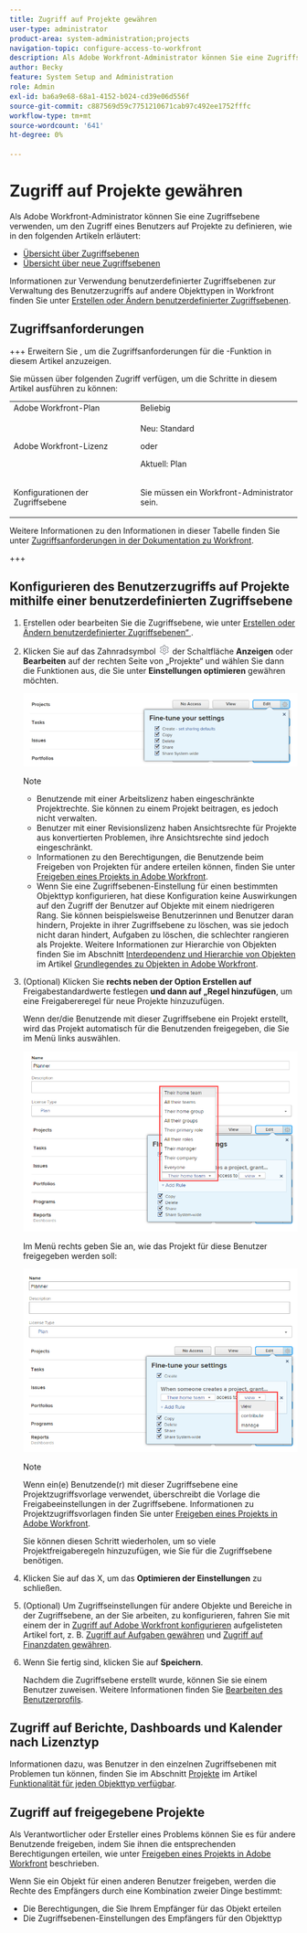 ```yaml
---
title: Zugriff auf Projekte gewähren
user-type: administrator
product-area: system-administration;projects
navigation-topic: configure-access-to-workfront
description: Als Adobe Workfront-Administrator können Sie eine Zugriffsebene verwenden, um den Zugriff eines Benutzers auf Projekte in Workfront zu definieren.
author: Becky
feature: System Setup and Administration
role: Admin
exl-id: ba6a9e68-68a1-4152-b024-cd39e06d556f
source-git-commit: c887569d59c7751210671cab97c492ee1752fffc
workflow-type: tm+mt
source-wordcount: '641'
ht-degree: 0%

---
```


# Zugriff auf Projekte gewähren

<!-- Audited: 12/2023 -->

Als Adobe Workfront-Administrator können Sie eine Zugriffsebene verwenden, um den Zugriff eines Benutzers auf Projekte zu definieren, wie in den folgenden Artikeln erläutert:
* [Übersicht über Zugriffsebenen](../../../administration-and-setup/add-users/access-levels-and-object-permissions/access-levels-overview.md)
* [Übersicht über neue Zugriffsebenen](/help/quicksilver/administration-and-setup/add-users/how-access-levels-work/access-level-overview.md)

Informationen zur Verwendung benutzerdefinierter Zugriffsebenen zur Verwaltung des Benutzerzugriffs auf andere Objekttypen in Workfront finden Sie unter [Erstellen oder Ändern benutzerdefinierter Zugriffsebenen](../../../administration-and-setup/add-users/configure-and-grant-access/create-modify-access-levels.md).

## Zugriffsanforderungen

+++ Erweitern Sie , um die Zugriffsanforderungen für die -Funktion in diesem Artikel anzuzeigen.

Sie müssen über folgenden Zugriff verfügen, um die Schritte in diesem Artikel ausführen zu können:

<table style="table-layout:auto"> 
 <col> 
 <col> 
 <tbody> 
  <tr> 
   <td role="rowheader">Adobe Workfront-Plan</td> 
   <td>Beliebig</td> 
  </tr> 
    <tr> 
   <td role="rowheader">Adobe Workfront-Lizenz</td> 
   <td> <p>Neu: Standard </p>
 <p>oder</p> 
<p>Aktuell: Plan </p> 
</td> 
  </tr>

<tr> 
   <td role="rowheader">Konfigurationen der Zugriffsebene</td> 
   <td> <p>Sie müssen ein Workfront-Administrator sein.</p> </td> 
  </tr> 
 </tbody> 
</table>

Weitere Informationen zu den Informationen in dieser Tabelle finden Sie unter [Zugriffsanforderungen in der Dokumentation zu Workfront](/help/quicksilver/administration-and-setup/add-users/access-levels-and-object-permissions/access-level-requirements-in-documentation.md).

+++

## Konfigurieren des Benutzerzugriffs auf Projekte mithilfe einer benutzerdefinierten Zugriffsebene

1. Erstellen oder bearbeiten Sie die Zugriffsebene, wie unter [Erstellen oder Ändern benutzerdefinierter Zugriffsebenen“ ](../../../administration-and-setup/add-users/configure-and-grant-access/create-modify-access-levels.md).
1. Klicken Sie auf das Zahnradsymbol ![](assets/gear-icon-settings.png) der Schaltfläche **Anzeigen** oder **Bearbeiten** auf der rechten Seite von „Projekte“ und wählen Sie dann die Funktionen aus, die Sie unter **Einstellungen optimieren** gewähren möchten.

   ![](assets/planner-fine-tune-your-settings-with-copy-projects.png)

   >[!NOTE]
   >
   >* Benutzende mit einer Arbeitslizenz haben eingeschränkte Projektrechte. Sie können zu einem Projekt beitragen, es jedoch nicht verwalten.
   >* Benutzer mit einer Revisionslizenz haben Ansichtsrechte für Projekte aus konvertierten Problemen, ihre Ansichtsrechte sind jedoch eingeschränkt.
   >* Informationen zu den Berechtigungen, die Benutzende beim Freigeben von Projekten für andere erteilen können, finden Sie unter [Freigeben eines Projekts in Adobe Workfront](../../../workfront-basics/grant-and-request-access-to-objects/share-a-project.md).
   >* Wenn Sie eine Zugriffsebenen-Einstellung für einen bestimmten Objekttyp konfigurieren, hat diese Konfiguration keine Auswirkungen auf den Zugriff der Benutzer auf Objekte mit einem niedrigeren Rang. Sie können beispielsweise Benutzerinnen und Benutzer daran hindern, Projekte in ihrer Zugriffsebene zu löschen, was sie jedoch nicht daran hindert, Aufgaben zu löschen, die schlechter rangieren als Projekte. Weitere Informationen zur Hierarchie von Objekten finden Sie im Abschnitt [Interdependenz und Hierarchie von Objekten](../../../workfront-basics/navigate-workfront/workfront-navigation/understand-objects.md#understanding-interdependency-and-hierarchy-of-objects) im Artikel [Grundlegendes zu Objekten in Adobe Workfront](../../../workfront-basics/navigate-workfront/workfront-navigation/understand-objects.md).

1. (Optional) Klicken Sie **rechts neben der Option Erstellen auf** Freigabestandardwerte festlegen **und dann auf „Regel hinzufügen**, um eine Freigabereregel für neue Projekte hinzuzufügen.

   Wenn der/die Benutzende mit dieser Zugriffsebene ein Projekt erstellt, wird das Projekt automatisch für die Benutzenden freigegeben, die Sie im Menü links auswählen.

   ![](assets/project-sharing-menu.png)

   Im Menü rechts geben Sie an, wie das Projekt für diese Benutzer freigegeben werden soll:

   ![](assets/project-sharing-right-menu.png)

   >[!NOTE]
   >
   >Wenn ein(e) Benutzende(r) mit dieser Zugriffsebene eine Projektzugriffsvorlage verwendet, überschreibt die Vorlage die Freigabeeinstellungen in der Zugriffsebene. Informationen zu Projektzugriffsvorlagen finden Sie unter [Freigeben eines Projekts in Adobe Workfront](../../../workfront-basics/grant-and-request-access-to-objects/share-a-project.md).

   Sie können diesen Schritt wiederholen, um so viele Projektfreigaberegeln hinzuzufügen, wie Sie für die Zugriffsebene benötigen.

1. Klicken Sie auf das X, um das **Optimieren der Einstellungen** zu schließen.
1. (Optional) Um Zugriffseinstellungen für andere Objekte und Bereiche in der Zugriffsebene, an der Sie arbeiten, zu konfigurieren, fahren Sie mit einem der in [Zugriff auf Adobe Workfront konfigurieren](../../../administration-and-setup/add-users/configure-and-grant-access/configure-access.md) aufgelisteten Artikel fort, z. B. [Zugriff auf Aufgaben gewähren](../../../administration-and-setup/add-users/configure-and-grant-access/grant-access-tasks.md) und [Zugriff auf Finanzdaten gewähren](../../../administration-and-setup/add-users/configure-and-grant-access/grant-access-financial.md).
1. Wenn Sie fertig sind, klicken Sie auf **Speichern**.

   Nachdem die Zugriffsebene erstellt wurde, können Sie sie einem Benutzer zuweisen. Weitere Informationen finden Sie [Bearbeiten des Benutzerprofils](../../../administration-and-setup/add-users/create-and-manage-users/edit-a-users-profile.md).

## Zugriff auf Berichte, Dashboards und Kalender nach Lizenztyp

Informationen dazu, was Benutzer in den einzelnen Zugriffsebenen mit Problemen tun können, finden Sie im Abschnitt [Projekte](../../../administration-and-setup/add-users/access-levels-and-object-permissions/functionality-available-for-each-object-type.md#projects) im Artikel [Funktionalität für jeden Objekttyp verfügbar](../../../administration-and-setup/add-users/access-levels-and-object-permissions/functionality-available-for-each-object-type.md).

## Zugriff auf freigegebene Projekte

Als Verantwortlicher oder Ersteller eines Problems können Sie es für andere Benutzende freigeben, indem Sie ihnen die entsprechenden Berechtigungen erteilen, wie unter [Freigeben eines Projekts in Adobe Workfront](../../../workfront-basics/grant-and-request-access-to-objects/share-a-project.md) beschrieben.

<!--
If you make changes here, make them also in the "Grant access to" articles where this snippet had to be converted to text:
* reports, dashboards, and calendars
* financial data
* issue
-->

Wenn Sie ein Objekt für einen anderen Benutzer freigeben, werden die Rechte des Empfängers durch eine Kombination zweier Dinge bestimmt:

* Die Berechtigungen, die Sie Ihrem Empfänger für das Objekt erteilen
* Die Zugriffsebenen-Einstellungen des Empfängers für den Objekttyp
